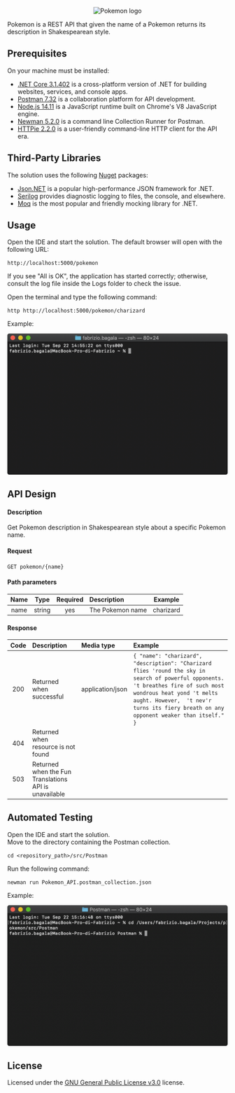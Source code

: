 <p align="center">
	<img src="https://upload.wikimedia.org/wikipedia/commons/thumb/9/98/International_Pok%C3%A9mon_logo.svg/320px-International_Pok%C3%A9mon_logo.svg.png" alt="Pokemon logo" />
</p>

Pokemon is a REST API that given the name of a Pokemon returns its description in Shakespearean style.

## Prerequisites

On your machine must be installed:

- [.NET Core 3.1.402](https://dotnet.microsoft.com/) is a cross-platform version of .NET for building websites, services, and console apps.
- [Postman 7.32](https://www.postman.com/) is a collaboration platform for API development.
- [Node.js 14.11](https://nodejs.org/en/) is a JavaScript runtime built on Chrome's V8 JavaScript engine.
- [Newman 5.2.0](https://learning.postman.com/docs/running-collections/using-newman-cli/command-line-integration-with-newman/#:~:text=Newman%20is%20a%20command%20line,integration%20servers%20and%20build%20systems.) is a command line Collection Runner for Postman.
- [HTTPie 2.2.0](https://httpie.org/) is a user-friendly command-line HTTP client for the API era.

## Third-Party Libraries

The solution uses the following [Nuget](https://www.nuget.org/) packages:
- [Json.NET](https://www.newtonsoft.com/json) is a popular high-performance JSON framework for .NET.
- [Serilog](https://serilog.net/) provides diagnostic logging to files, the console, and elsewhere.
- [Moq](https://github.com/moq/moq4) is the most popular and friendly mocking library for .NET.

## Usage

Open the IDE and start the solution. The default browser will open with the following URL:

    http://localhost:5000/pokemon

If you see "All is OK", the application has started correctly; otherwise, consult the log file inside the Logs folder to check the issue.

Open the terminal and type the following command:

    http http://localhost:5000/pokemon/charizard

Example:

![](resources/httpie.gif)

## API Design

#### Description

  Get Pokemon description in Shakespearean style about a specific Pokemon name.

  #### Request

    GET pokemon/{name}

  #### Path parameters

  | Name   | Type   | Required  | Description      | Example   |
  | :----: | :----: | :----:    | :---             | :----:    |
  | name   | string | yes       | The Pokemon name | charizard |

  #### Response

  | Code   | Description  | Media type | Example |
  | :----: | :---      | :---       | :---    |
  | 200    | Returned when successful | application/json | `{ "name": "charizard", "description": "Charizard flies 'round the sky in search of powerful opponents. 't breathes fire of such most wondrous heat yond 't melts aught. However,  't nev'r turns its fiery breath on any opponent weaker than itself." }` |
  | 404    | Returned when resource is not found | | |
  | 503    | Returned when the Fun Translations API is unavailable | | |

## Automated Testing

Open the IDE and start the solution.
<br />
Move to the directory containing the Postman collection.

    cd <repository_path>/src/Postman

Run the following command:

    newman run Pokemon_API.postman_collection.json

Example:

![](resources/newman.gif)

## License

Licensed under the [GNU General Public License v3.0](LICENSE) license.